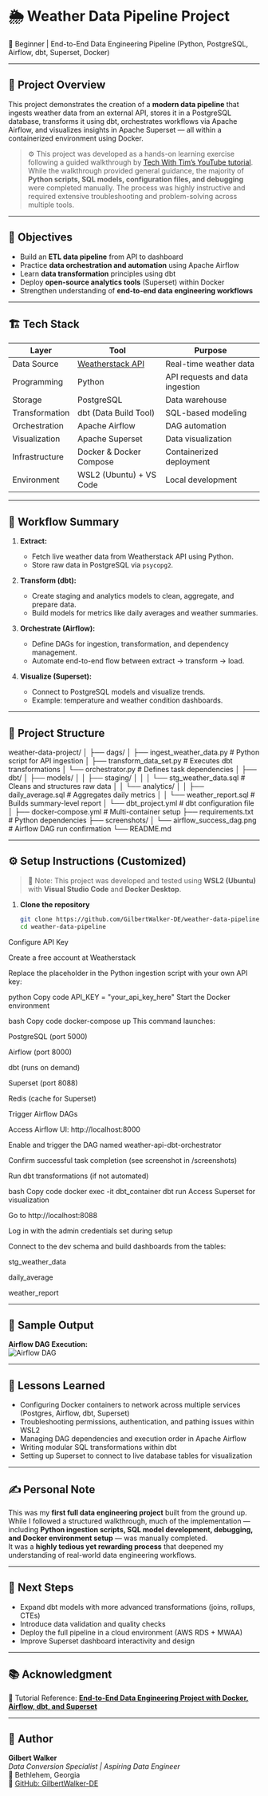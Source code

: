 # 🌦️ Weather Data Pipeline Project  
🚀 Beginner | End-to-End Data Engineering Pipeline (Python, PostgreSQL, Airflow, dbt, Superset, Docker)

---

## 🧩 Project Overview  
This project demonstrates the creation of a **modern data pipeline** that ingests weather data from an external API, stores it in a PostgreSQL database, transforms it using dbt, orchestrates workflows via Apache Airflow, and visualizes insights in Apache Superset — all within a containerized environment using Docker.

> ⚙️ This project was developed as a hands-on learning exercise following a guided walkthrough by [Tech With Tim’s YouTube tutorial](https://youtu.be/vMgFadPxOLk?si=WK15RGHJkvRZsKP7).  
> While the walkthrough provided general guidance, the majority of **Python scripts, SQL models, configuration files, and debugging** were completed manually. The process was highly instructive and required extensive troubleshooting and problem-solving across multiple tools.

---

## 🧠 Objectives
- Build an **ETL data pipeline** from API to dashboard  
- Practice **data orchestration and automation** using Apache Airflow  
- Learn **data transformation** principles using dbt  
- Deploy **open-source analytics tools** (Superset) within Docker  
- Strengthen understanding of **end-to-end data engineering workflows**

---

## 🏗️ Tech Stack
| Layer | Tool | Purpose |
|-------|------|----------|
| Data Source | [Weatherstack API](https://weatherstack.com/) | Real-time weather data |
| Programming | Python | API requests and data ingestion |
| Storage | PostgreSQL | Data warehouse |
| Transformation | dbt (Data Build Tool) | SQL-based modeling |
| Orchestration | Apache Airflow | DAG automation |
| Visualization | Apache Superset | Data visualization |
| Infrastructure | Docker & Docker Compose | Containerized deployment |
| Environment | WSL2 (Ubuntu) + VS Code | Local development |

---

## 🔄 Workflow Summary
1. **Extract:**  
   - Fetch live weather data from Weatherstack API using Python.  
   - Store raw data in PostgreSQL via `psycopg2`.

2. **Transform (dbt):**  
   - Create staging and analytics models to clean, aggregate, and prepare data.  
   - Build models for metrics like daily averages and weather summaries.

3. **Orchestrate (Airflow):**  
   - Define DAGs for ingestion, transformation, and dependency management.  
   - Automate end-to-end flow between extract → transform → load.

4. **Visualize (Superset):**  
   - Connect to PostgreSQL models and visualize trends.  
   - Example: temperature and weather condition dashboards.

---

## 📁 Project Structure

weather-data-project/
│
├── dags/
│ ├── ingest_weather_data.py # Python script for API ingestion
│ ├── transform_data_set.py # Executes dbt transformations
│ └── orchestrator.py # Defines task dependencies
│
├── dbt/
│ ├── models/
│ │ ├── staging/
│ │ │ └── stg_weather_data.sql # Cleans and structures raw data
│ │ └── analytics/
│ │ ├── daily_average.sql # Aggregates daily metrics
│ │ └── weather_report.sql # Builds summary-level report
│ └── dbt_project.yml # dbt configuration file
│
├── docker-compose.yml # Multi-container setup
├── requirements.txt # Python dependencies
├── screenshots/
│ └── airflow_success_dag.png # Airflow DAG run confirmation
└── README.md

---

## ⚙️ Setup Instructions (Customized)

> 🧠 Note: This project was developed and tested using **WSL2 (Ubuntu)** with **Visual Studio Code** and **Docker Desktop**.

1. **Clone the repository**
   ```bash
   git clone https://github.com/GilbertWalker-DE/weather-data-pipeline.git
   cd weather-data-pipeline
Configure API Key

Create a free account at Weatherstack

Replace the placeholder in the Python ingestion script with your own API key:

python
Copy code
API_KEY = "your_api_key_here"
Start the Docker environment

bash
Copy code
docker-compose up
This command launches:

PostgreSQL (port 5000)

Airflow (port 8000)

dbt (runs on demand)

Superset (port 8088)

Redis (cache for Superset)

Trigger Airflow DAGs

Access Airflow UI: http://localhost:8000

Enable and trigger the DAG named weather-api-dbt-orchestrator

Confirm successful task completion (see screenshot in /screenshots)

Run dbt transformations (if not automated)

bash
Copy code
docker exec -it dbt_container dbt run
Access Superset for visualization

Go to http://localhost:8088

Log in with the admin credentials set during setup

Connect to the dev schema and build dashboards from the tables:

stg_weather_data

daily_average

weather_report

---

## 📸 Sample Output  
**Airflow DAG Execution:**  
![Airflow DAG](images/AirflowDAGProcess_Weather.png)

---

## 🧩 Lessons Learned
- Configuring Docker containers to network across multiple services (Postgres, Airflow, dbt, Superset)  
- Troubleshooting permissions, authentication, and pathing issues within WSL2  
- Managing DAG dependencies and execution order in Apache Airflow  
- Writing modular SQL transformations within dbt  
- Setting up Superset to connect to live database tables for visualization  

---

## ✍️ Personal Note  
This was my **first full data engineering project** built from the ground up.  
While I followed a structured walkthrough, much of the implementation — including **Python ingestion scripts, SQL model development, debugging, and Docker environment setup** — was manually completed.  
It was a **highly tedious yet rewarding process** that deepened my understanding of real-world data engineering workflows.

---

## 🏁 Next Steps
- Expand dbt models with more advanced transformations (joins, rollups, CTEs)  
- Introduce data validation and quality checks  
- Deploy the full pipeline in a cloud environment (AWS RDS + MWAA)  
- Improve Superset dashboard interactivity and design  

---

## 📚 Acknowledgment
🎥 Tutorial Reference: [**End-to-End Data Engineering Project with Docker, Airflow, dbt, and Superset**](https://youtu.be/vMgFadPxOLk?si=WK15RGHJkvRZsKP7)

---

## 👤 Author
**Gilbert Walker**  
_Data Conversion Specialist | Aspiring Data Engineer_  
📍 Bethlehem, Georgia  
🔗 [GitHub: GilbertWalker-DE](https://github.com/GilbertWalker-DE)
